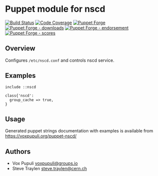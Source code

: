 # Puppet module for nscd

[![Build Status](https://travis-ci.org/voxpupuli/puppet-nscd.png?branch=master)](https://travis-ci.org/voxpupuli/puppet-nscd)
[![Code Coverage](https://coveralls.io/repos/github/voxpupuli/puppet-nscd/badge.svg?branch=master)](https://coveralls.io/github/voxpupuli/puppet-nscd)
[![Puppet Forge](https://img.shields.io/puppetforge/v/puppet/nscd.svg)](https://forge.puppetlabs.com/puppet/nscd)
[![Puppet Forge - downloads](https://img.shields.io/puppetforge/dt/puppet/nscd.svg)](https://forge.puppetlabs.com/puppet/nscd)
[![Puppet Forge - endorsement](https://img.shields.io/puppetforge/e/puppet/nscd.svg)](https://forge.puppetlabs.com/puppet/nscd)
[![Puppet Forge - scores](https://img.shields.io/puppetforge/f/puppet/nscd.svg)](https://forge.puppetlabs.com/puppet/nscd)


## Overview

Configures `/etc/nscd.conf` and controls nscd service.

## Examples

```puppet
include ::nscd
```

```puppet
class{'nscd':
  group_cache => true,
}
```

## Usage

Generated puppet strings documentation with examples is available from
https://voxpupuli.org/puppet-nscd/

## Authors

* Vox Pupuli <voxpupuli@groups.io>
* Steve Traylen <steve.traylen@cern.ch>



